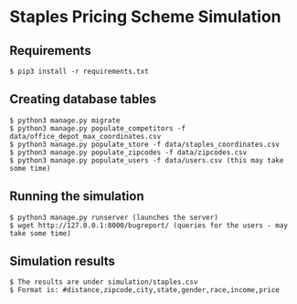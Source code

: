 Staples Pricing Scheme Simulation
==
## Requirements
```
$ pip3 install -r requirements.txt
```

## Creating database tables
```
$ python3 manage.py migrate
$ python3 manage.py populate_competitors -f data/office_depot_max_coordinates.csv
$ python3 manage.py populate_store -f data/staples_coordinates.csv
$ python3 manage.py populate_zipcodes -f data/zipcodes.csv
$ python3 manage.py populate_users -f data/users.csv (this may take some time)
```

## Running the simulation
```
$ python3 manage.py runserver (launches the server)
$ wget http://127.0.0.1:8000/bugreport/ (queries for the users - may take some time)
```

## Simulation results
```
$ The results are under simulation/staples.csv
$ Format is: #distance,zipcode,city,state,gender,race,income,price
```
